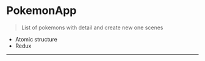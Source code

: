 # PokemonApp

> List of pokemons with detail and create new one scenes

- Atomic structure
- Redux

-------
